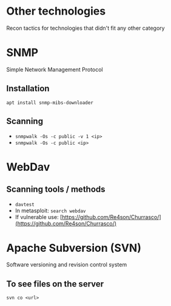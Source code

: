 # Other technologies
Recon tactics for technologies that didn't fit any other category


# SNMP
Simple Network Management Protocol

## Installation
`apt install snmp-mibs-downloader`

## Scanning
- `snmpwalk -Os -c public -v 1 <ip>`
- `snmpwalk -Os -c public <ip>`


# WebDav

## Scanning tools / methods
- `davtest`
- In metasploit: `search webdav`
- If vulnerable use: ​[https://github.com/Re4son/Churrasco/](https://github.com/Re4son/Churrasco/)


# Apache Subversion (SVN)
Software versioning and revision control system

## To see files on the server
`svn co <url>`
